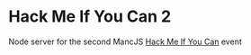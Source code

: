 # Hack Me If You Can 2
Node server for the second MancJS [Hack Me If You Can](http://mancjs.com/#hack-the-server-2) event
